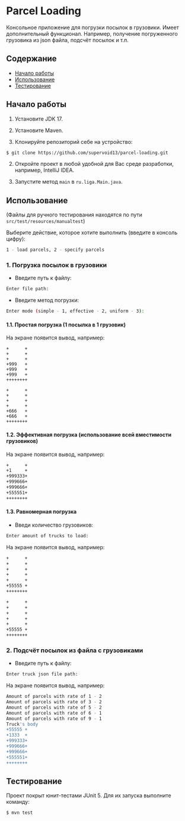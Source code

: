 # Parcel Loading

Консольное приложение для погрузки посылок в грузовики. Имеет дополнительный функционал. Например, получение погруженного грузовика из json файла, подсчёт посылок и т.п.

## Содержание

- [Начало работы](#начало-работы)
- [Использование](#использование)
- [Тестирование](#тестирование)

## Начало работы

1. Установите JDK 17.
2. Установите Maven.

3. Клонируйте репозиторий себе на устройство:

```sh
$ git clone https://github.com/supervoid13/parcel-loading.git
```

2. Откройте проект в любой удобной для Вас среде разработки, например, IntelliJ IDEA.

3. Запустите метод `main` в `ru.liga.Main.java`.

## Использование

(Файлы для ручного тестирования находятся по пути `src/test/resources/manualtest`)

Выберите действие, которое хотите выполнить (введите в консоль цифру):

```sh
1 - load parcels, 2 - specify parcels
```

### 1. Погрузка посылок в грузовики

- Введите путь к файлу:

```sh
Enter file path:
```

- Введите метод погрузки:

```sh
Enter mode (simple - 1, effective - 2, uniform - 3):
```

#### 1.1. Простая погрузка (1 посылка в 1 грузовик)

На экране появится вывод, например:

```sh\
+      +
+      +
+      +
+999   +
+999   +
+999   +
++++++++

+      +
+      +
+      +
+      +
+666   +
+666   +
++++++++
```

#### 1.2. Эффективная погрузка (использование всей вместимости грузовиков)

На экране появится вывод, например:

```sh
+      +
+1     +
+999333+
+999666+
+999666+
+555551+
++++++++
```

#### 1.3. Равномерная погрузка

- Введи количество грузовиков:

```sh
Enter amount of trucks to load:
```

На экране появится вывод, например:

```sh
+      +
+      +
+      +
+      +
+      +
+55555 +
++++++++

+      +
+      +
+      +
+      +
+      +
+55555 +
++++++++
```

### 2. Подсчёт посылок из файла с грузовиками

- Введите путь к файлу:

```sh
Enter truck json file path:
```

На экране появится вывод, например:

```sh
Amount of parcels with rate of 1 - 2
Amount of parcels with rate of 3 - 2
Amount of parcels with rate of 5 - 2
Amount of parcels with rate of 6 - 1
Amount of parcels with rate of 9 - 1
Truck's body
+55555 +
+1333  +
+999333+
+999666+
+999666+
+555551+
++++++++
```

## Тестирование

Проект покрыт юнит-тестами JUnit 5. Для их запуска выполните команду:

```sh
$ mvn test
```
